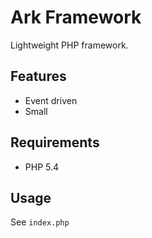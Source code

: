 # Ark Framework

Lightweight PHP framework.

## Features

- Event driven
- Small

## Requirements

- PHP 5.4

## Usage

See `index.php`